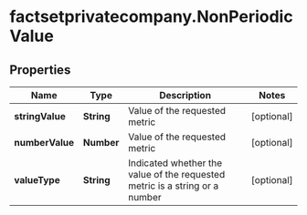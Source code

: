 # factsetprivatecompany.NonPeriodicValue

## Properties

Name | Type | Description | Notes
------------ | ------------- | ------------- | -------------
**stringValue** | **String** | Value of the requested metric | [optional] 
**numberValue** | **Number** | Value of the requested metric | [optional] 
**valueType** | **String** | Indicated whether the value of the requested metric is a string or a number | [optional] 


